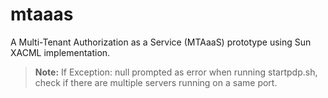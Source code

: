 mtaaas
======

A Multi-Tenant Authorization as a Service (MTAaaS) prototype using Sun XACML implementation.

> **Note:** If Exception: null prompted as error when running startpdp.sh, check if there are multiple servers running on a same port. 
